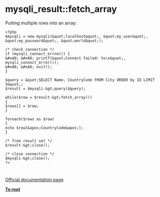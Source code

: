# mysqli_result::fetch_array





Putting multiple rows into an array:



```
<?php
$mysqli = new mysqli(&quot;localhost&quot;, &quot;my_user&quot;, &quot;my_password&quot;, &quot;world&quot;);

/* check connection */
if (mysqli_connect_errno()) {
&#xA0; &#xA0; printf(&quot;Connect failed: %s\n&quot;, mysqli_connect_error());
&#xA0; &#xA0; exit();
}

$query = &quot;SELECT Name, CountryCode FROM City ORDER by ID LIMIT 3&quot;;
$result = $mysqli-&gt;query($query);

while($row = $result-&gt;fetch_array())
{
$rows[] = $row;
}

foreach($rows as $row)
{
echo $row[&apos;CountryCode&apos;];
}

/* free result set */
$result-&gt;close();

/* close connection */
$mysqli-&gt;close();
?>
```



  

#

[Official documentation page](https://www.php.net/manual/en/mysqli-result.fetch-array.php)

**[To root](/README.md)**